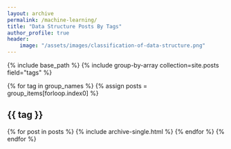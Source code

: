 ```yaml
---
layout: archive
permalink: /machine-learning/
title: "Data Structure Posts By Tags"
author_profile: true
header:
	image: "/assets/images/classification-of-data-structure.png"
---
```


{% include base_path %}
{% include group-by-array collection=site.posts field="tags" %}

{% for tag in group_names %}
  {% assign posts = group_items[forloop.index0] %}
  <h2 id="{{ tag | slugify }}" class="archive__subtitle">{{ tag }}</h2>
  {% for post in posts %}
    {% include archive-single.html %}
  {% endfor %}
{% endfor %}